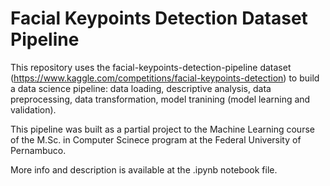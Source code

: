 # Facial Keypoints Detection Dataset Pipeline

This repository uses the facial-keypoints-detection-pipeline dataset (https://www.kaggle.com/competitions/facial-keypoints-detection) to build a data science pipeline: data loading, descriptive analysis, data preprocessing, data transformation, model tranining (model learning and validation).

This pipeline was built as a partial project to the Machine Learning course of the M.Sc. in Computer Scinece program at the Federal University of Pernambuco.

More info and description is available at the .ipynb notebook file.
